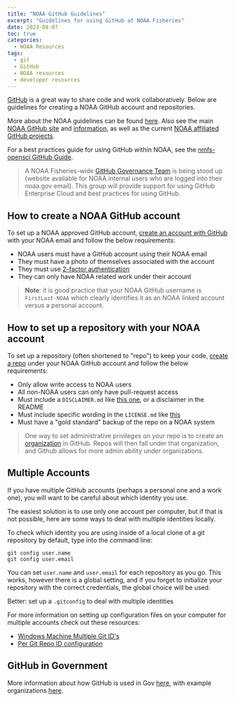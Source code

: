 ```yaml
---
title: "NOAA GitHub Guidelines"
excerpt: "Guidelines for using GitHub at NOAA Fisheries"
date: 2023-08-07
toc: true
categories:
  - NOAA Resources
tags:
  - git
  - GitHub
  - NOAA resources
  - developer resources
---
```


[GitHub](https://github.com/) is a great way to share code and work collaboratively. Below are guidelines for creating a NOAA GitHub account and repositories. 

More about the NOAA guidelines can be found [here](https://ufscommunity.org/wp-content/uploads/2019/11/20170823_NOAA_GitHub_Usage_Guidelines.pdf). Also see the main [NOAA GitHub site](https://github.com/NOAAGov) and [information](https://github.com/NOAAGov/Information), as well as the current [NOAA affiliated GitHub projects](https://github.com/NOAAGov/NOAA-Affiliated-Projects).

For a best practices guide for using GitHub within NOAA, see the [nmfs-opensci GitHub Guide](https://nmfs-opensci.github.io/GitHub-Guide/).

> A NOAA Fisheries-wide [GitHub Governance Team](https://sites.google.com/noaa.gov/nmfs-st-github-governance-team) is being stood up (website available for NOAA internal users who are logged into their noaa.gov email). This group will provide support for using GitHub Enterprise Cloud and best practices for using GitHub.

## How to create a NOAA GitHub account

To set up a NOAA approved GitHub account, [create an account with GitHub](https://help.github.com/en/articles/signing-up-for-a-new-github-account) with your NOAA email and follow the below requirements:

- NOAA users must have a GitHub account using their NOAA email
- They must have a photo of themselves associated with the account
- They must use [2-factor authentication](https://docs.github.com/en/github/authenticating-to-github/securing-your-account-with-two-factor-authentication-2fa)
- They can only have NOAA related work under their account

>**Note**: it is good practice that your NOAA GitHub username is `FirstLast-NOAA` which clearly identifies it as an NOAA linked account versus a personal account.

## How to set up a repository with your NOAA account

To set up a repository (often shortened to "repo") to keep your code, [create a repo](https://docs.github.com/en/get-started/quickstart/create-a-repo) under your NOAA GitHub account and follow the below requirements:

- Only allow write access to NOAA users
- All non-NOAA users can only have pull-request access
- Must include a `DISCLAIMER.md` like [this one](https://github.com/nmfs-fish-tools/Resources/blob/main/Disclaimer.md), or a disclaimer in the README
- Must include specific wording in the `LICENSE.md` like [this](https://github.com/nmfs-fish-tools/Resources/blob/main/LICENSE.md)
- Must have a "gold standard" backup of the repo on a NOAA system

> One way to set administrative privileges on your repo is to create an [organization](https://docs.github.com/en/organizations/collaborating-with-groups-in-organizations/creating-a-new-organization-from-scratch) in GitHub. Repos will then fall under that organization, and Github allows for more admin ability under organizations.

## Multiple Accounts

If you have multiple GitHub accounts (perhaps a personal one and a work one), you will want to be careful about which identity you use.

The easiest solution is to use only one account per computer, but if that is not possible, here are some ways to deal with multiple identities locally.

To check which identity you are using inside of a local clone of a git repository by default, type into the command line:

```
git config user.name
git config user.email
```

You can set `user.name` and `user.email` for each repository as you go. This works, however there is a global setting, and if you forget to initialize your repository with the correct credentials, the global choice will be used.

Better: set up a `.gitconfig` to deal with multiple identities

For more information on setting up configuration files on your computer for multiple accounts check out these resources:
- [Windows Machine Multiple Git ID's](https://medium.com/@pinglinh/how-to-have-2-github-accounts-on-one-machine-windows-69b5b4c5b14e)
- [Per Git Repo ID configuration](https://orrsella.com/2013/08/10/git-using-different-user-emails-for-different-repositories/)

## GitHub in Government

More information about how GitHub is used in Gov [here](https://nmfs-opensci.github.io/ResourceBook/content/github_in_gov.html), with example organizations [here](https://nmfs-opensci.github.io/ResourceBook/content/github_in_gov.html#github-in-nmfs).
